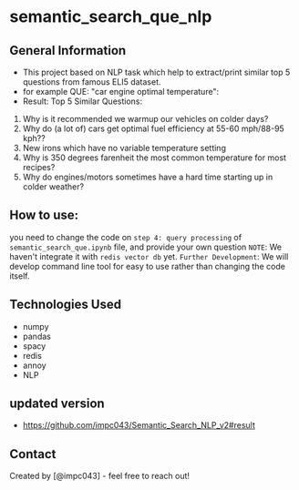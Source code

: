 # semantic_search_que_nlp

## General Information
- This project based on NLP task which help to extract/print similar top 5 questions from famous ELI5 dataset. 
- for example QUE: "car engine optimal temperature":
- Result:
Top 5 Similar Questions:
1. Why is it recommended we warmup our vehicles on colder days?
2. Why do (a lot of) cars get optimal fuel efficiency at 55-60 mph/88-95 kph??
3. New irons which have no variable temperature setting
4. Why is 350 degrees farenheit the most common temperature for most recipes?
5. Why do engines/motors sometimes have a hard time starting up in colder weather?

## How to use:
you need to change the code on ``step 4: query processing`` of `semantic_search_que.ipynb` file, and provide your own question
``NOTE``: We haven't integrate it with ``redis vector db`` yet.
``Further Development``: We will develop command line tool for easy to use rather than changing the code itself. 
## Technologies Used
- numpy 
- pandas 
- spacy
- redis
- annoy
- NLP

## updated version
- https://github.com/impc043/Semantic_Search_NLP_v2#result
## Contact
Created by [@impc043] - feel free to reach out!
